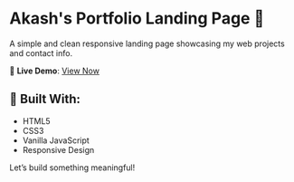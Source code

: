 # Akash's Portfolio Landing Page 🚀

A simple and clean responsive landing page showcasing my web projects and contact info.

🔗 **Live Demo**: [View Now](https://sky9891.github.io/porfolio_app/)

## 🔧 Built With:
- HTML5
- CSS3
- Vanilla JavaScript
- Responsive Design

Let’s build something meaningful!
